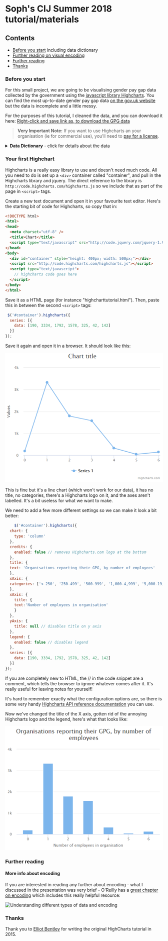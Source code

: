 # Soph's CIJ Summer 2018 tutorial/materials

## Contents
* [Before you start](#before-you-start) including data dictionary
* [Further reading on visual encoding](#more-info-about-encoding)
* [Further reading](#further-reading)
* [Thanks](#thanks)

### Before you start
For this small project, we are going to be visualising gender pay gap data collected by the government using the [javascript library Highcharts](https://www.highcharts.com/ "Highcharts"). You can find the most up-to-date gender pay gap data [on the gov.uk website](https://gender-pay-gap.service.gov.uk/ "Gender Pay Gap Statistics") but the data is incomplete and a little messy.

For the purposes of this tutorial, I cleaned the data, and you can download it here: [Right-click and save link as, to download the GPG data](https://raw.githubusercontent.com/sophiewarnes/sophiewarnes.github.io/master/Training/Files/clean-gpg-data.csv "UK Gender Pay Gap Data")

> **Very Important Note:** If you want to use Highcharts an your organisation (ie for commercial use), you'll need to [pay for a license](http://www.highcharts.com/products/highcharts "Pay for a HighCharts license").

<details> 
 <Summary><strong>Data Dictionary</strong> - click for details about the data</Summary>

The file `clean-gpg-data.csv` contains one row for every company which submitted data to the government regarding their gender pay gap. For the hourly comparison columns, a minus value means women have higher pay, and a positive value means men have higher pay. The column headings are:
<ul>
<li> <strong>CompanyName:</strong> The name of the company.</li>
<li> <strong>Address:</strong> Full address where possible, including postcodes.</li>
<li> <strong>CompanyNumber:</strong> The company number as registered at [Companies House](https://www.>gov.uk/government/organisations/companies-house "Companies House").</li>
<li> <strong>SicCodes:</strong> The Standard Industrial Classification code (for more information, all SIC codes are [listed on Companies House here](https://resources.companieshouse.gov.uk/sic/ "(SIC) Code List").</li>
<li> <strong>DiffMeanHourlyPercent:</strong> Mean pay gap between men and women.</li>
<li> <strong>DiffMedianHourlyPercent:</strong> Median pay gap between men and women.</li>
<li> <strong>DiffMeanBonusPercent:</strong> Mean bonus pay gap between men and women.</li>
<li> <strong>DiffMedianBonusPercent:</strong> Median bonus pay gap between men and women.</li>
<li> <strong>MaleBonusPercent:</strong> The proportion of men in the organisation receiving a bonus payment.</li>
<li> <strong>FemaleBonusPercent:</strong> The proportion of women in the organisation receiving a bonus payment.</li>
<li> <strong>MaleLowerQuartile:</strong> The proportion of men with salaries in the lower quartile (paid below the 25th percentile point).</li>
<li> <strong>FemaleLowerQuartile:</strong> The proportion of women with salaries in the lower quartile (paid below the 25th percentile point).</li>
<li> <strong>MaleLowerMiddleQuartile:</strong> The proportion of men with salaries in the lower middle quartile (paid above the 25th percentile point and at or below the median).</li>
<li> <strong>FemaleLowerMiddleQuartile:</strong> The proportion of women with salaries in the lower middle quartile (paid above the 25th percentile point and at or below the median).</li>
<li> <strong>MaleUpperMiddleQuartile:</strong> The proportion of men with salaries in the upper middle quartile (paid above the median and at or below the 75th percentile point).</li>
<li> <strong>FemaleUpperMiddleQuartile:</strong> The proportion of women with salaries in the upper middle quartile (paid above the median and at or below the 75th percentile point).</li>
<li> <strong>MaleTopQuartile:</strong> The proportion of men with salaries in the top quartile of the whole organisation (paid above the 75th percentile point).</li>
<li> <strong>FemaleTopQuartile:</strong> The proportion of women with salaries in the top quartile of the whole organisation (paid above the 75th percentile point).</li>
<li> <strong>EmployerSize:</strong> The number of employees the company has. These are in buckets, such as 250 to 499 and 500 to 999.</li>
<li> <strong>SubmittedAfterDeadline:</strong> A Boolean (TRUE or FALSE) value indicating whether it was submitted after the deadline or before.</li>
</ul>
</details>

### Your first Highchart

Highcharts is a really easy library to use and doesn't need much code. All you need to do is set up a `<div>` container called "container", and pull in the Highcharts library and jquery. The direct reference to the library is `http://code.highcharts.com/highcharts.js` so we include that as part of the page in `<script>` tags.

Create a new text document and open it in your favourite text editor. Here's the starting bit of code for Highcharts, so copy that in:
```html
<!DOCTYPE html>
<html>
<head>
  <meta charset="utf-8" />
  <title>Chart</title>
  <script type="text/javascript" src="http://code.jquery.com/jquery-1.9.1.js"></script>
</head>
<body>
  <div id="container" style="height: 400px; width: 500px;"></div>
  <script src="http://code.highcharts.com/highcharts.js"></script>
  <script type="text/javascript">
    // highcharts code goes here
  </script>
</body>
</html>
```

Save it as a HTML page (for instance "highcharttutorial.html"). Then, paste this in between the second `<script>` tags:
```javascript
 $('#container').highcharts({
  series: [{
    data: [190, 3334, 1792, 1578, 325, 42, 142]
  }]
});
```
 
Save it again and open it in a browser. It should look like this:

![Basic Highchart chart 1](https://raw.githubusercontent.com/sophiewarnes/sophiewarnes.github.io/master/Training/Files/first-chart.PNG "Basic Highcharts chart")

This is fine but it's a line chart (which won't work for our data), it has no title,  no categories, there's a Highcharts logo on it, and the axes aren't labelled. It's a bit useless for what we want to make.

We need to add a few more different settings so we can make it look a bit better:

```javascript
    $('#container').highcharts({
  chart: {
    type: 'column'
  },
  credits: {
    enabled: false // removes Highcharts.com logo at the bottom
  },
  title: {
  text: 'Organisations reporting their GPG, by number of employees'
  },
  xAxis: {
  categories: ['< 250', '250-499', '500-999', '1,000-4,999', '5,000-19,999', '20,000+', 'Not provided']
  },
  xAxis: {
    title: {
    text:'Number of employees in organisation'
    }
  },
  yAxis: {
    title: null // disables title on y axis
  },
  legend: {
    enabled: false // disables legend
  },
  series: [{
    data: [190, 3334, 1792, 1578, 325, 42, 142]
  }]
});
```

If you are completely new to HTML, the // in the code snippet are a comment, which tells the browser to ignore whatever comes after it. It's really useful for leaving notes for yourself!

It's hard to remember exactly what the configuration options are, so there is some very handy [Highcharts API reference documentation](http://api.highcharts.com/highcharts) you can use.

Now we've changed the title of the X axis, gotten rid of the annoying Highcharts logo and the legend, here's what that looks like:

![Highcharts column chart with X axis title](https://raw.githubusercontent.com/sophiewarnes/sophiewarnes.github.io/master/Training/Files/second-chart.PNG "Highcharts column chart with X axis title")

### Further reading

#### More info about encoding

If you are interested in reading any further about encoding - what I discussed in the presentation was very brief - O'Reilly has a [great chapter on encoding](https://www.oreilly.com/library/view/designing-data-visualizations/9781449314774/ch04.html "Designing Data Visualizations: Choose Appropriate Visual Encodings") which includes this really helpful resource:

![Understanding different types of data and encoding](https://www.oreilly.com/library/view/designing-data-visualizations/9781449314774/httpatomoreillycomsourceoreillyimages898026.png "Understanding different types of data and encoding")


### Thanks
Thank you to [Elliot Bentley](https://twitter.com/elliot_bentley "@Elliot_Bentley on Twitter") for writing the original HighCharts tutorial in 2015.
